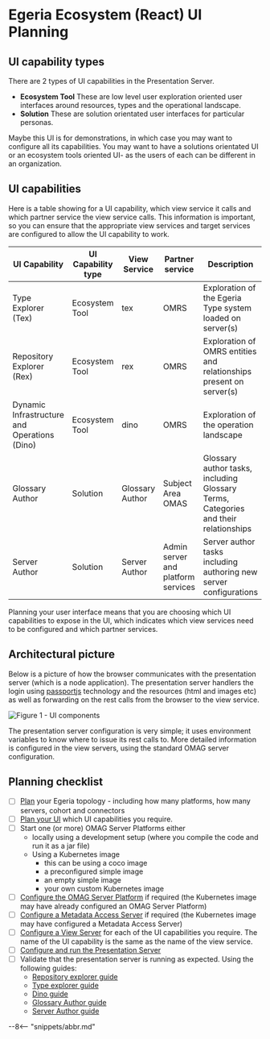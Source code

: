 <!-- SPDX-License-Identifier: CC-BY-4.0 -->
<!-- Copyright Contributors to the ODPi Egeria project. -->
# Egeria Ecosystem (React) UI Planning

## UI capability types

There are 2 types of UI capabilities in the Presentation Server.

* **Ecosystem Tool** These are low level user exploration oriented user interfaces around resources, types and the operational landscape.
* **Solution** These are solution orientated user interfaces for particular personas.

Maybe this UI is for demonstrations, in which case you may want to configure all its capabilities. 
You may want to have a solutions orientated UI or an ecosystem tools oriented UI- as the users of each can be different in an organization. 

## UI capabilities

Here is a table showing for a UI capability, which view service it calls and which partner service the view service calls.
This information is important, so you can ensure that the appropriate view services and target services are configured to allow the UI
capability to work.

| UI Capability                                | UI Capability type |View Service | Partner service                    | Description                                                                         |
|----------------------------------------------| ----------- | ------ |------------------------------------|-------------------------------------------------------------------------------------|
| Type Explorer (Tex)                          | Ecosystem Tool | tex | OMRS                               | Exploration of the Egeria Type system loaded on server(s)                           
| Repository Explorer (Rex)                    | Ecosystem Tool | rex | OMRS                               | Exploration of OMRS entities and relationships present on server(s)                 
| Dynamic Infrastructure and Operations (Dino) | Ecosystem Tool |dino | OMRS                               | Exploration of the operation landscape                                              |
| Glossary Author                              | Solution | Glossary Author | Subject Area OMAS                  | Glossary author tasks, including Glossary Terms, Categories and their relationships |
| Server Author                                | Solution | Server Author | Admin server and platform services | Server author tasks including authoring new server configurations                   |

Planning your user interface means that you are choosing which UI capabilities to expose in the UI, which indicates which view services need to be 
configured and which partner services. 

## Architectural picture

Below is a picture of how the browser communicates with the presentation server (which is a node application). The presentation server handlers the login
using [passportjs](https://www.passportjs.org/) technology and the resources (html and images etc) as well as forwarding on the rest calls from the browser to the
view service.

![Figure 1 - UI components](ui-components.drawio.svg)

The presentation server configuration is very simple; it uses environment variables to know where to issue its rest calls to.
More detailed information is configured in the view servers, using the standard OMAG server configuration.


## Planning checklist

- [ ] [Plan](/guides/planning/overview) your Egeria topology - including how many platforms, how many servers, cohort and connectors
- [ ] [Plan your UI](/user-interfaces/ecosystem/ecosystem-ui-planning) which UI capabilities you require.
- [ ] Start one (or more) OMAG Server Platforms either
    * locally using a development setup (where you compile the code and run it as a jar file)
    * Using a Kubernetes image
        * this can be using a coco image
        * a preconfigured simple image
        * an empty simple image
        * your own custom Kubernetes image
- [ ] [Configure the OMAG Server Platform](/guides/admin/configuring-the-omag-server-platform) if required (the Kubernetes image may have already configured an OMAG Server Platform)
- [ ] [Configure a Metadata Access Server](/guides/admin/servers/by-server-type/configuring-a-metadata-access-store) if required (the Kubernetes image may have configured a Metadata Access Server)
- [ ] [Configure a View Server](/guides/admin/servers/by-server-type/configuring-a-view-server)  for each of the UI capabilities you require. The name of the UI capability is the same as the name of the view service.
- [ ] [Configure and run the Presentation Server](/user-interfaces/ecosystem/configure-and-run-presentation-server)
- [ ] Validate that the presentation server is running as expected. Using the following guides:
    * [Repository explorer guide](/guides/ecosystem-ui/rex-user-guide)
    * [Type explorer guide](/guides/ecosystem-ui/tex-user-guide)
    * [Dino guide](/guides/ecosystem-ui/dino-user-guide)
    * [Glossary Author guide](/guides/ecosystem-ui/glossary-author-user-guide)
    * [Server Author guide](/guides/ecosystem-ui/server-author-user-guide)

--8<-- "snippets/abbr.md"




